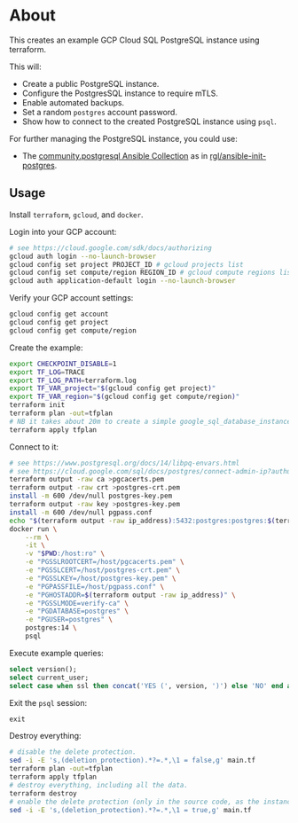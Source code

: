 # About

This creates an example GCP Cloud SQL PostgreSQL instance using terraform.

This will:

* Create a public PostgreSQL instance.
* Configure the PostgresSQL instance to require mTLS.
* Enable automated backups.
* Set a random `postgres` account password.
* Show how to connect to the created PostgreSQL instance using `psql`.

For further managing the PostgreSQL instance, you could use:

* The [community.postgresql Ansible Collection](https://galaxy.ansible.com/community/postgresql) as in [rgl/ansible-init-postgres](https://github.com/rgl/ansible-init-postgres).

## Usage

Install `terraform`, `gcloud`, and `docker`.

Login into your GCP account:

```bash
# see https://cloud.google.com/sdk/docs/authorizing
gcloud auth login --no-launch-browser
gcloud config set project PROJECT_ID # gcloud projects list
gcloud config set compute/region REGION_ID # gcloud compute regions list
gcloud auth application-default login --no-launch-browser
```

Verify your GCP account settings:

```bash
gcloud config get account
gcloud config get project
gcloud config get compute/region
```

Create the example:

```bash
export CHECKPOINT_DISABLE=1
export TF_LOG=TRACE
export TF_LOG_PATH=terraform.log
export TF_VAR_project="$(gcloud config get project)"
export TF_VAR_region="$(gcloud config get compute/region)"
terraform init
terraform plan -out=tfplan
# NB it takes about 20m to create a simple google_sql_database_instance. YMMV.
terraform apply tfplan
```

Connect to it:

```bash
# see https://www.postgresql.org/docs/14/libpq-envars.html
# see https://cloud.google.com/sql/docs/postgres/connect-admin-ip?authuser=2#connect-ssl
terraform output -raw ca >pgcacerts.pem
terraform output -raw crt >postgres-crt.pem
install -m 600 /dev/null postgres-key.pem
terraform output -raw key >postgres-key.pem
install -m 600 /dev/null pgpass.conf
echo "$(terraform output -raw ip_address):5432:postgres:postgres:$(terraform output -raw password)" >pgpass.conf
docker run \
    --rm \
    -it \
    -v "$PWD:/host:ro" \
    -e "PGSSLROOTCERT=/host/pgcacerts.pem" \
    -e "PGSSLCERT=/host/postgres-crt.pem" \
    -e "PGSSLKEY=/host/postgres-key.pem" \
    -e "PGPASSFILE=/host/pgpass.conf" \
    -e "PGHOSTADDR=$(terraform output -raw ip_address)" \
    -e "PGSSLMODE=verify-ca" \
    -e "PGDATABASE=postgres" \
    -e "PGUSER=postgres" \
    postgres:14 \
    psql
```

Execute example queries:

```sql
select version();
select current_user;
select case when ssl then concat('YES (', version, ')') else 'NO' end as ssl from pg_stat_ssl where pid=pg_backend_pid();
```

Exit the `psql` session:

```sql
exit
```

Destroy everything:

```bash
# disable the delete protection.
sed -i -E 's,(deletion_protection).*?=.*,\1 = false,g' main.tf
terraform plan -out=tfplan
terraform apply tfplan
# destroy everything, including all the data.
terraform destroy
# enable the delete protection (only in the source code, as the instance is already gone).
sed -i -E 's,(deletion_protection).*?=.*,\1 = true,g' main.tf
```
